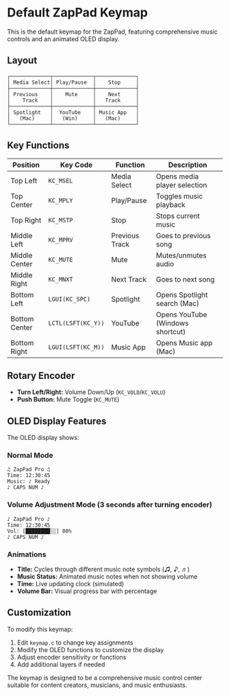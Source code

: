 # Default ZapPad Keymap

This is the default keymap for the ZapPad, featuring comprehensive music controls and an animated OLED display.

## Layout

```
┌─────────────┬─────────────┬─────────────┐
│ Media Select│ Play/Pause  │    Stop     │
├─────────────┼─────────────┼─────────────┤
│ Previous    │    Mute     │    Next     │
│    Track    │             │   Track     │
├─────────────┼─────────────┼─────────────┤
│ Spotlight   │  YouTube    │ Music App   │
│   (Mac)     │   (Win)     │   (Mac)     │
└─────────────┴─────────────┴─────────────┘
```

## Key Functions

| Position | Key Code | Function | Description |
|----------|----------|----------|-------------|
| Top Left | `KC_MSEL` | Media Select | Opens media player selection |
| Top Center | `KC_MPLY` | Play/Pause | Toggles music playback |
| Top Right | `KC_MSTP` | Stop | Stops current music |
| Middle Left | `KC_MPRV` | Previous Track | Goes to previous song |
| Middle Center | `KC_MUTE` | Mute | Mutes/unmutes audio |
| Middle Right | `KC_MNXT` | Next Track | Goes to next song |
| Bottom Left | `LGUI(KC_SPC)` | Spotlight | Opens Spotlight search (Mac) |
| Bottom Center | `LCTL(LSFT(KC_Y))` | YouTube | Opens YouTube (Windows shortcut) |
| Bottom Right | `LGUI(LSFT(KC_M))` | Music App | Opens Music app (Mac) |

## Rotary Encoder

- **Turn Left/Right:** Volume Down/Up (`KC_VOLD`/`KC_VOLU`)
- **Push Button:** Mute Toggle (`KC_MUTE`)

## OLED Display Features

The OLED display shows:

### Normal Mode
```
♫ ZapPad Pro ♫
Time: 12:30:45
Music: ♪ Ready
♪ CAPS NUM ♪
```

### Volume Adjustment Mode (3 seconds after turning encoder)
```
♪ ZapPad Pro ♪
Time: 12:30:45
Vol: [████████░░] 80%
♪ CAPS NUM ♪
```

### Animations
- **Title:** Cycles through different music note symbols (♫, ♪, ♬)
- **Music Status:** Animated music notes when not showing volume
- **Time:** Live updating clock (simulated)
- **Volume Bar:** Visual progress bar with percentage

## Customization

To modify this keymap:

1. Edit `keymap.c` to change key assignments
2. Modify the OLED functions to customize the display
3. Adjust encoder sensitivity or functions
4. Add additional layers if needed

The keymap is designed to be a comprehensive music control center suitable for content creators, musicians, and music enthusiasts.
